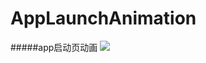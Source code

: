 # AppLaunchAnimation
#####app启动页动画
![](https://github.com/sunjinshuai/AppLaunchAnimation/blob/master/AppLaunchAnimation/AppLaunchAnimation.gif)
